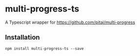 # multi-progress-ts
A Typescript wrapper for https://github.com/pitaj/multi-progress 


## Installation
```
npm install multi-progress-ts --save
```
